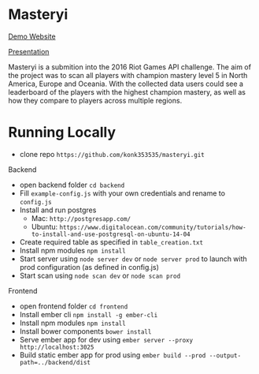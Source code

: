 # Masteryi

[Demo Website](http://www.masteryi.net)

[Presentation](https://github.com/konk353535/masteryi/blob/master/presentation.md#presentation)

Masteryi is a submition into the 2016 Riot Games API challenge. The aim of the project was to scan all players with champion mastery level 5 in North America, Europe and Oceania. With the collected data users could see a leaderboard of the players with the highest champion mastery, as well as how they compare to players across multiple regions.

# Running Locally

- clone repo `https://github.com/konk353535/masteryi.git`

Backend

- open backend folder `cd backend`
- Fill `example-config.js` with your own credentials and rename to `config.js`
- Install and run postgres
  - Mac: `http://postgresapp.com/`
  - Ubuntu: `https://www.digitalocean.com/community/tutorials/how-to-install-and-use-postgresql-on-ubuntu-14-04`
- Create required table as specified in `table_creation.txt`
- Install npm modules `npm install`
- Start server using `node server dev` or `node server prod` to launch with prod configuration (as defined in config.js)
- Start scan using `node scan dev` or `node scan prod`
  
Frontend
- open frontend folder `cd frontend`
- Install ember cli `npm install -g ember-cli`
- Install npm modules `npm install`
- Install bower components `bower install`
- Serve ember app for dev using `ember server --proxy http://localhost:3025`
- Build static ember app for prod using `ember build --prod --output-path=../backend/dist`
